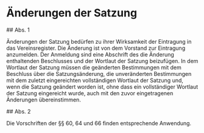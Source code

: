 # Änderungen der Satzung



\#\# Abs. 1

 Änderungen der Satzung bedürfen zu ihrer Wirksamkeit der Eintragung in das Vereinsregister. Die Änderung ist von dem Vorstand zur Eintragung anzumelden. Der Anmeldung sind eine Abschrift des die Änderung enthaltenden Beschlusses und der Wortlaut der Satzung beizufügen. In dem Wortlaut der Satzung müssen die geänderten Bestimmungen mit dem Beschluss über die Satzungsänderung, die unveränderten Bestimmungen mit dem zuletzt eingereichten vollständigen Wortlaut der Satzung und, wenn die Satzung geändert worden ist, ohne dass ein vollständiger Wortlaut der Satzung eingereicht wurde, auch mit den zuvor eingetragenen Änderungen übereinstimmen.

\#\# Abs. 2

 Die Vorschriften der §§ 60, 64 und 66 finden entsprechende Anwendung. 

